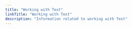 ```yaml
---
title: "Working with Text"
linkTitle: "Working with Text"
description: "Information related to working with Text"
---
```

